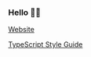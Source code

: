 ### Hello 👋🏼
<!--
<br/>


<div align="center">
  <a href="https://github.com/erikengervall">
    <img height="180em" src="https://github-readme-stats.vercel.app/api?username=erikengervall&show_icons=true&theme=dracula&include_all_commits=true&count_private=true"/>
    <img height="180em" src="https://github-readme-stats.vercel.app/api/top-langs/?username=erikengervall&layout=compact&langs_count=7&theme=dracula"/>
  </a>
</div>

<br/><br/>
-->

[Website](https://erikengervall.github.io)

[TypeScript Style Guide](https://engervall.notion.site/c6eb1faeb2bc478fb6206dcb448a6ee6)
